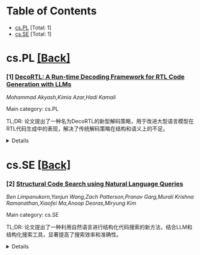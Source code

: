 <div id=toc></div>

# Table of Contents

- [cs.PL](#cs.PL) [Total: 1]
- [cs.SE](#cs.SE) [Total: 1]


<div id='cs.PL'></div>

# cs.PL [[Back]](#toc)

### [1] [DecoRTL: A Run-time Decoding Framework for RTL Code Generation with LLMs](https://arxiv.org/abs/2507.02226)
*Mohammad Akyash,Kimia Azar,Hadi Kamali*

Main category: cs.PL

TL;DR: 论文提出了一种名为DecoRTL的新型解码策略，用于改进大型语言模型在RTL代码生成中的表现，解决了传统解码策略在结构和语义上的不足。


<details>
  <summary>Details</summary>
Motivation: 传统LLM解码策略在RTL代码生成中常导致无效或重复的输出，无法区分语法关键区域和设计关键区域的需求。

Method: DecoRTL结合了自一致性采样和语法感知温度调节，生成并重新排序候选代码，同时根据语法角色调整采样温度。

Result: 在VerilogEval基准测试中，DecoRTL显著提高了语法有效性、功能正确性和输出多样性，且性能开销可忽略。

Conclusion: DecoRTL是一种无需额外模型微调的运行时解码策略，有效提升了RTL代码生成的质量和多样性。

Abstract: As one of their many applications, large language models (LLMs) have recently
shown promise in automating register transfer level (RTL) code generation.
However, conventional LLM decoding strategies, originally designed for natural
language, often fail to meet the structural and semantic demands of RTL,
leading to hallucinated, repetitive, or invalid code outputs. In this paper, we
first investigate the root causes of these decoding failures through an
empirical analysis of token-level entropy during RTL generation. Our findings
reveal that LLMs exhibit low confidence in regions of structural ambiguity or
semantic complexity, showing that standard decoding strategies fail to
differentiate between regions requiring determinism (syntax-critical regions)
and those that benefit from creative exploratory variability (design-critical
regions). Then, to overcome this, we introduce DecoRTL, a novel run-time
decoding strategy, that is both syntax-aware and contrastive for RTL code
generation. DecoRTL integrates two complementary components: (i)
self-consistency sampling, which generates multiple candidates and re-ranks
them based on token-level agreement to promote correctness while maintaining
diversity; and (ii) syntax-aware temperature adaptation, which classifies
tokens by their syntactical and functional roles and adjusts the sampling
temperature accordingly, enforcing low temperature for syntax-critical tokens
and higher temperature for exploratory ones. Our approach operates entirely at
inference time without requiring any additional model fine-tuning. Through
evaluations on multiple open-source LLMs using the VerilogEval benchmark, we
demonstrate significant improvements in syntactic validity, functional
correctness, and output diversity, while the execution overhead (performance
overhead) is imperceptible.

</details>


<div id='cs.SE'></div>

# cs.SE [[Back]](#toc)

### [2] [Structural Code Search using Natural Language Queries](https://arxiv.org/abs/2507.02107)
*Ben Limpanukorn,Yanjun Wang,Zach Patterson,Pranav Garg,Murali Krishna Ramanathan,Xiaofei Ma,Anoop Deoras,Miryung Kim*

Main category: cs.SE

TL;DR: 论文提出了一种利用自然语言进行结构化代码搜索的新方法，结合LLM和结构化搜索工具，显著提高了搜索效率和准确性。


<details>
  <summary>Details</summary>
Motivation: 开发者通常使用关键词和正则表达式搜索代码，但结构化搜索工具需要复杂的DSL查询，学习成本高。自然语言搜索可以降低门槛。

Method: 结合LLM解释自然语言查询的能力与结构化搜索工具的高效性，支持Semgrep和GQL两种DSL。

Result: 在400个查询的基准测试中，方法表现出色，精确率和召回率在55%-70%之间，显著优于基线方法。

Conclusion: 自然语言驱动的结构化代码搜索是一种有效且鲁棒的方法，能够显著提升开发者的搜索体验。

Abstract: Searching code is a common task that developers perform to understand APIs,
learn common code patterns, and navigate code. Currently, developers most
commonly search using keywords and regular expressions that are easy to use and
widely available. Beyond keywords and regular expressions, structural code
search tools allow developers to search for code based on its syntactic
structure. This has numerous applications ranging from bug finding to
systematically refactoring code. However, these structural code search tools
operate on queries expressed in domain-specific languages (DSL) that can be
difficult to learn and write. We propose to allow developers to use natural
language to search for code structurally. Expressing queries in natural
language provides an intuitive way to search for code and lowers the barrier to
entry.
  In this work, we develop a novel general approach that combines the reasoning
capabilities of an LLM to interpret natural language search queries with the
power of structural search tools to efficiently and accurately retrieve
relevant code. We then instantiate this approach for two structural code search
DSLs: Semgrep and GQL. In our evaluation, we construct a new benchmark for
structural code search consisting of 400 queries over 10 Java projects. We show
that our approach for structural code search based on translating NL queries to
DSL queries using an LLM is effective and robust, achieving a high precision
and recall ranging from 55% - 70%. Further, our approach significantly
outperforms baselines based on semantic code search and LLM retrievals by up to
57% and 14% on F1 scores.

</details>
